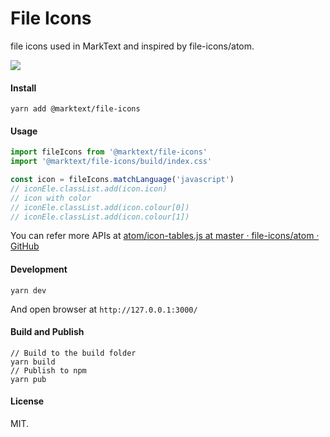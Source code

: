 # File Icons

file icons used in MarkText and inspired by file-icons/atom.

![](/Users/ransixi/Documents/file-icons/assets/0429e810f5bcbd89261bc697397295c9159354f0.png)

#### Install

```shell
yarn add @marktext/file-icons
```

#### Usage

```javascript
import fileIcons from '@marktext/file-icons'
import '@marktext/file-icons/build/index.css'

const icon = fileIcons.matchLanguage('javascript')
// iconEle.classList.add(icon.icon)
// icon with color
// iconEle.classList.add(icon.colour[0])
// iconEle.classList.add(icon.colour[1])
```

You can refer more APIs at [atom/icon-tables.js at master · file-icons/atom · GitHub](https://github.com/file-icons/atom/blob/master/lib/icons/icon-tables.js)

#### Development

```shell
yarn dev
```

And open browser at `http://127.0.0.1:3000/`

#### Build and Publish

```shell
// Build to the build folder
yarn build
// Publish to npm
yarn pub
```

#### License

MIT.
